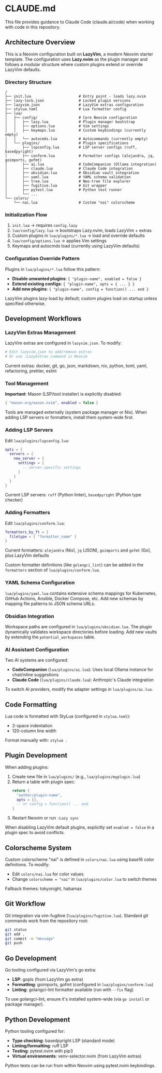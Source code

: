 # CLAUDE.md

This file provides guidance to Claude Code (claude.ai/code) when working with code in this repository.

## Architecture Overview

This is a Neovim configuration built on **LazyVim**, a modern Neovim starter template. The configuration uses **Lazy.nvim** as the plugin manager and follows a modular structure where custom plugins extend or override LazyVim defaults.

### Directory Structure

```
/
├── init.lua                      # Entry point - loads lazy.nvim
├── lazy-lock.json                # Locked plugin versions
├── lazyvim.json                  # LazyVim extras configuration
├── stylua.toml                   # Lua formatter config
├── lua/
│   ├── config/                   # Core Neovim configuration
│   │   ├── lazy.lua              # Plugin manager bootstrap
│   │   ├── options.lua           # Vim settings
│   │   ├── keymaps.lua           # Custom keybindings (currently empty)
│   │   └── autocmds.lua          # Autocommands (currently empty)
│   └── plugins/                  # Plugin specifications
│       ├── lspconfig.lua         # LSP server configs (ruff, basedpyright)
│       ├── conform.lua           # Formatter configs (alejandra, jq, goimports, gofmt)
│       ├── ai.lua                # CodeCompanion (Ollama integration)
│       ├── claude.lua            # Claude Code integration
│       ├── obsidian.lua          # Obsidian vault integration
│       ├── yaml.lua              # YAML schema validation
│       ├── tree.lua              # Neo-tree file explorer
│       ├── fugitive.lua          # Git wrapper
│       ├── pytest.lua            # Python test runner
│       └── ...
└── colors/
    └── nai.lua                   # Custom "nai" colorscheme
```

### Initialization Flow

1. `init.lua` → requires `config.lazy`
2. `lua/config/lazy.lua` → bootstraps Lazy.nvim, loads LazyVim + extras
3. Custom plugins in `lua/plugins/*.lua` → load and override defaults
4. `lua/config/options.lua` → applies Vim settings
5. Keymaps and autocmds load (currently using LazyVim defaults)

### Configuration Override Pattern

Plugins in `lua/plugins/*.lua` follow this pattern:
- **Disable unwanted plugins**: `{ "plugin-name", enabled = false }`
- **Extend existing configs**: `{ "plugin-name", opts = { ... } }`
- **Add new plugins**: `{ "plugin-name", config = function() ... end }`

LazyVim plugins lazy-load by default; custom plugins load on startup unless specified otherwise.

## Development Workflows

### LazyVim Extras Management

LazyVim extras are configured in `lazyvim.json`. To modify:

```bash
# Edit lazyvim.json to add/remove extras
# Or use :LazyExtras command in Neovim
```

Current extras: docker, git, go, json, markdown, nix, python, toml, yaml, refactoring, prettier, eslint

### Tool Management

**Important**: Mason (LSP/tool installer) is explicitly disabled:
```lua
{ "mason-org/mason.nvim", enabled = false }
```

Tools are managed externally (system package manager or Nix). When adding LSP servers or formatters, install them system-wide first.

### Adding LSP Servers

Edit `lua/plugins/lspconfig.lua`:
```lua
opts = {
  servers = {
    new_server = {
      settings = {
        -- server-specific settings
      }
    }
  }
}
```

Current LSP servers: `ruff` (Python linter), `basedpyright` (Python type checker)

### Adding Formatters

Edit `lua/plugins/conform.lua`:
```lua
formatters_by_ft = {
  filetype = { "formatter_name" }
}
```

Current formatters: `alejandra` (Nix), `jq` (JSON), `goimports` and `gofmt` (Go), plus LazyVim defaults

Custom formatter definitions (like `golangci_lint`) can be added in the `formatters` section of `lua/plugins/conform.lua`.

### YAML Schema Configuration

`lua/plugins/yaml.lua` contains extensive schema mappings for Kubernetes, GitHub Actions, Ansible, Docker Compose, etc. Add new schemas by mapping file patterns to JSON schema URLs.

### Obsidian Integration

Workspace paths are configured in `lua/plugins/obsidian.lua`. The plugin dynamically validates workspace directories before loading. Add new vaults by extending the `potential_workspaces` table.

### AI Assistant Configuration

Two AI systems are configured:
- **CodeCompanion** (`lua/plugins/ai.lua`): Uses local Ollama instance for chat/inline suggestions
- **Claude Code** (`lua/plugins/claude.lua`): Anthropic's Claude integration

To switch AI providers, modify the adapter settings in `lua/plugins/ai.lua`.

## Code Formatting

Lua code is formatted with StyLua (configured in `stylua.toml`):
- 2-space indentation
- 120-column line width

Format manually with: `stylua .`

## Plugin Development

When adding plugins:
1. Create new file in `lua/plugins/` (e.g., `lua/plugins/myplugin.lua`)
2. Return a table with plugin spec:
   ```lua
   return {
     "author/plugin-name",
     opts = {},
     -- or config = function() ... end
   }
   ```
3. Restart Neovim or run `:Lazy sync`

When disabling LazyVim default plugins, explicitly set `enabled = false` in a plugin spec to avoid conflicts.

## Colorscheme System

Custom colorscheme "nai" is defined in `colors/nai.lua` using base16 color definitions. To modify:
- Edit `colors/nai.lua` for color values
- Change `colorscheme = "nai"` in `lua/plugins/color.lua` to switch themes

Fallback themes: tokyonight, habamax

## Git Workflow

Git integration via vim-fugitive (`lua/plugins/fugitive.lua`). Standard git commands work from the repository root:

```bash
git status
git add .
git commit -m "message"
git push
```

## Go Development

Go tooling configured via LazyVim's go extra:
- **LSP**: gopls (from LazyVim go extra)
- **Formatting**: goimports, gofmt (configured in `lua/plugins/conform.lua`)
- **Linting**: golangci-lint formatter available (run with `--fix` flag)

To use golangci-lint, ensure it's installed system-wide (via `go install` or package manager).

## Python Development

Python tooling configured for:
- **Type checking**: basedpyright LSP (standard mode)
- **Linting/formatting**: ruff LSP
- **Testing**: pytest.nvim with pip3
- **Virtual environments**: venv-selector.nvim (from LazyVim extras)

Python tests can be run from within Neovim using pytest.nvim keybindings.
